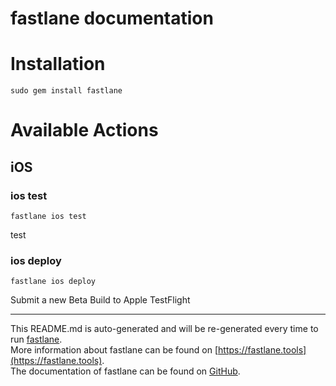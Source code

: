 fastlane documentation
================
# Installation
```
sudo gem install fastlane
```
# Available Actions
## iOS
### ios test
```
fastlane ios test
```
test
### ios deploy
```
fastlane ios deploy
```
Submit a new Beta Build to Apple TestFlight

----

This README.md is auto-generated and will be re-generated every time to run [fastlane](https://fastlane.tools).  
More information about fastlane can be found on [https://fastlane.tools](https://fastlane.tools).  
The documentation of fastlane can be found on [GitHub](https://github.com/fastlane/fastlane).